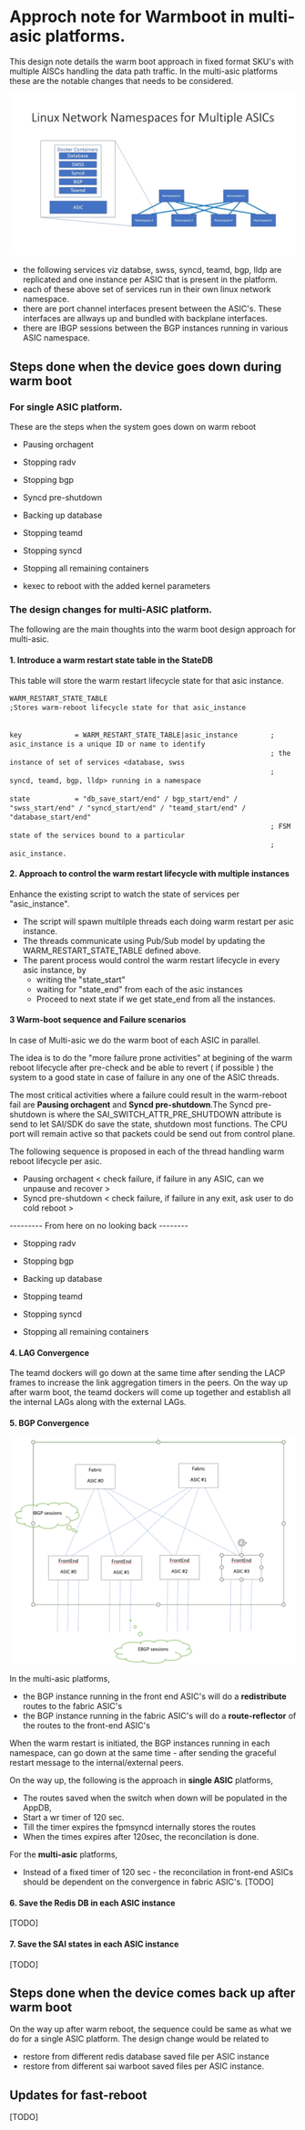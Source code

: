 # Approch note for Warmboot in multi-asic platforms.

This design note details the warm boot approach in fixed format SKU's with multiple AISCs handling the data path traffic.
In the multi-asic platforms these are the notable changes that needs to be considered.

![Multi ASIC namespaces](img/architecture_diagram.jpg)


- the following services viz databse, swss, syncd, teamd, bgp, lldp are replicated and one instance per ASIC that is present in the platform.
- each of these above set of services run in their own linux network namespace.
- there are port channel interfaces present between the ASIC's. These interfaces are allways up and bundled with backplane interfaces.
- there are IBGP sessions between the BGP instances running in various ASIC namespace.

## Steps done when the device goes down during warm boot

### For single ASIC platform.

  These are the steps when the system goes down on warm reboot 

  * Pausing orchagent 
  
  * Stopping radv
   
  * Stopping bgp 
    
  * Syncd pre-shutdown 
      
  * Backing up database
       
  * Stopping teamd 
        
  * Stopping syncd 
         
  * Stopping all remaining containers 
          
  * kexec to reboot with the added kernel parameters




### The design changes for multi-ASIC platform.

The following are the main thoughts into the warm boot design approach for multi-asic.

#### 1. Introduce a warm restart state table in the StateDB

This table will store the warm restart lifecycle state for that asic instance.

```
WARM_RESTART_STATE_TABLE
;Stores warm-reboot lifecycle state for that asic_instance


key             = WARM_RESTART_STATE_TABLE|asic_instance        ; asic_instance is a unique ID or name to identify
                                                                ; the instance of set of services <database, swss
                                                                ; syncd, teamd, bgp, lldp> running in a namespace

state           = "db_save_start/end" / bgp_start/end" / "swss_start/end" / "syncd_start/end" / "teamd_start/end" / "database_start/end"
                                                                ; FSM state of the services bound to a particular 
                                                                ; asic_instance.
```


#### 2. Approach to control the warm restart lifecycle with multiple instances

Enhance the existing script to watch the state of services per "asic_instance".
- The script will spawn multilple threads each doing warm restart per asic instance.
- The threads communicate using Pub/Sub model by updating the WARM_RESTART_STATE_TABLE defined above.
- The parent process would control the warm restart lifecycle in every asic instance, by 
    - writing the "state_start"
    - waiting for "state_end" from each of the asic instances 
    - Proceed to next state if we get state_end from all the instances.
    
#### 3 Warm-boot sequence and Failure scenarios

   In case of Multi-asic we do the warm boot of each ASIC in parallel. 
   
   The idea is to do the "more failure prone activities" at begining of the warm reboot lifecycle after pre-check and be able to revert ( if possible ) the system to a good state in case of failure in any one of the ASIC threads.
   
   The most critical activities where a failure could result in the warm-reboot fail are **Pausing orchagent** and **Syncd pre-shutdown**.The Syncd pre-shutdown is where the SAI_SWITCH_ATTR_PRE_SHUTDOWN attribute is send to let SAI/SDK do save the state, shutdown most functions. The CPU port will remain active so that packets could be send out from control plane.

   The following sequence is proposed in each of the thread handling warm reboot lifecycle per asic.
   
   *  Pausing orchagent  < check failure, if failure in any ASIC, can we unpause and recover > 
   *  Syncd pre-shutdown   < check failure, if failure in any exit, ask user to do cold reboot > 
    
   --------- From here on no looking back -------- 
    
   *  Stopping radv
      
   *  Stopping bgp 
   
   *  Backing up database
       
   *  Stopping teamd 
        
   *  Stopping syncd 
         
   *  Stopping all remaining containers 
   
   
#### 4. LAG Convergence
The teamd dockers will go down at the same time after sending the LACP frames to increase the link aggregation timers in the peers.
On the way up after warm boot, the teamd dockers will come up together and establish all the internal LAGs along with the external LAGs.

#### 5. BGP Convergence 
![BGP sessions](img/multi_asic_bgp.PNG)

In the multi-asic platforms,

* the BGP instance running in the front end ASIC's will do a **redistribute** routes to the fabric ASIC's
* the BGP instance running in the fabric ASIC's will do a **route-reflector** of the routes to the front-end ASIC's 

When the warm restart is initiated, the BGP instances running in each namespace, can go down at the same time - after sending the graceful restart message to the internal/external peers.

On the way up, the following is the approach in **single ASIC** platforms,
  * The routes saved when the switch when down will be populated in the AppDB,
  * Start a wr timer of 120 sec.
  * Till the timer expires the fpmsyncd internally stores the routes 
  * When the times expires after 120sec, the reconcilation is done.
  
For the **multi-asic** platforms, 
  * Instead of a fixed timer of 120 sec - the reconcilation in front-end ASICs should be dependent on the convergence in fabric ASIC's.
    [TODO] 

#### 6. Save the Redis DB in each ASIC instance

[TODO]
  



#### 7. Save the SAI states in each ASIC instance

[TODO]





## Steps done when the device comes back up after warm boot

On the way up after warm reboot, the sequence could be same as what we do for a single ASIC platform. The design change would be related to 
  - restore from different redis database saved file per ASIC instance
  - restore from different sai warboot saved files per ASIC instance.
  


## Updates for fast-reboot

[TODO]

 
